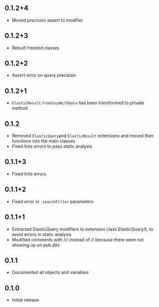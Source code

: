## 0.1.2+4

* Moved precision assert to modifier

## 0.1.2+3

* Rebuilt freezed classes

## 0.1.2+2

* Assert error on query precision

## 0.1.2+1

* `ElasticResult`.`fromJsonWithData` has been transformed to private method

## 0.1.2

* Removed `ElasticQuery`and `ElasticResult` extensions and moved their functions into the main classes
* Fixed lints errors to pass static analysis

## 0.1.1+3

* Fixed lints errors

## 0.1.1+2

* Fixed error in `.searchFilter` parameters

## 0.1.1+1

* Extracted ElasticQuery modifiers to extension class ElasticQueryX, to avoid errors in static analysis
* Modified comments with /// instead of // because there were not showing up on pub.dev

## 0.1.1

* Documented all objects and variables

## 0.1.0

* Initial release